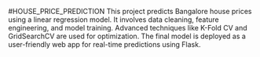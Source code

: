 #HOUSE_PRICE_PREDICTION
This project predicts Bangalore house prices using a linear regression model. It involves data cleaning, feature engineering, and model training. Advanced techniques like K-Fold CV and GridSearchCV are used for optimization. The final model is deployed as a user-friendly web app for real-time predictions using Flask.

